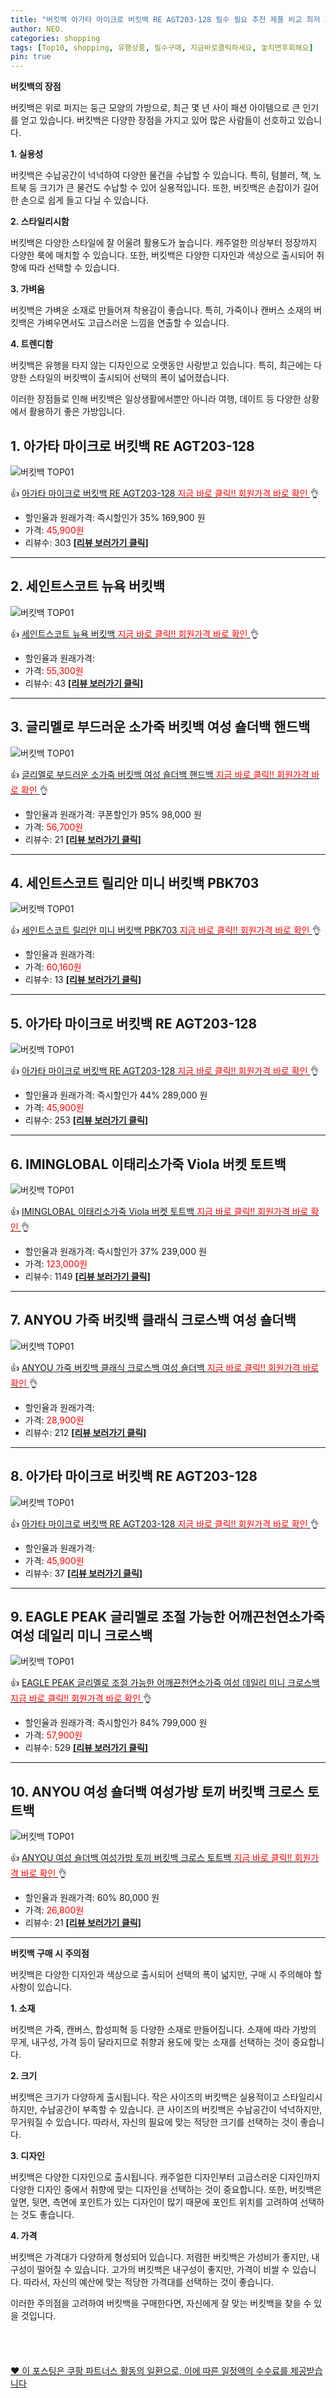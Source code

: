 ```yaml
---
title: "버킷백 아가타 마이크로 버킷백 RE AGT203-128 필수 필요 추천 제품 비교 최저 가격 비교 장점 구매 후기 구매평"
author: NEO.
categories: shopping
tags: [Top10, shopping, 유행상품, 필수구매, 지금바로클릭하세요, 놓치면후회해요]
pin: true
---
```

**버킷백의 장점**

버킷백은 위로 퍼지는 둥근 모양의 가방으로, 최근 몇 년 사이 패션 아이템으로 큰 인기를 얻고 있습니다. 버킷백은 다양한 장점을 가지고 있어 많은 사람들이 선호하고 있습니다.

**1. 실용성**

버킷백은 수납공간이 넉넉하여 다양한 물건을 수납할 수 있습니다. 특히, 텀블러, 책, 노트북 등 크기가 큰 물건도 수납할 수 있어 실용적입니다. 또한, 버킷백은 손잡이가 길어 한 손으로 쉽게 들고 다닐 수 있습니다.

**2. 스타일리시함**

버킷백은 다양한 스타일에 잘 어울려 활용도가 높습니다. 캐주얼한 의상부터 정장까지 다양한 룩에 매치할 수 있습니다. 또한, 버킷백은 다양한 디자인과 색상으로 출시되어 취향에 따라 선택할 수 있습니다.

**3. 가벼움**

버킷백은 가벼운 소재로 만들어져 착용감이 좋습니다. 특히, 가죽이나 캔버스 소재의 버킷백은 가벼우면서도 고급스러운 느낌을 연출할 수 있습니다.

**4. 트렌디함**

버킷백은 유행을 타지 않는 디자인으로 오랫동안 사랑받고 있습니다. 특히, 최근에는 다양한 스타일의 버킷백이 출시되어 선택의 폭이 넓어졌습니다.

이러한 장점들로 인해 버킷백은 일상생활에서뿐만 아니라 여행, 데이트 등 다양한 상황에서 활용하기 좋은 가방입니다.

   

## 1. 아가타 마이크로 버킷백 RE AGT203-128

![버킷백 TOP01](https://thumbnail10.coupangcdn.com/thumbnails/remote/490x490ex/image/retail/images/2023/04/21/14/4/05bb75d7-f8d5-4788-bb40-2d0851c1dde3.jpg)


👍 [아가타 마이크로 버킷백 RE AGT203-128 <font color=red> 지금 바로 클릭!! 회원가격 바로 확인 </font> ](https://link.coupang.com/re/AFFSDP?lptag=AF3617701&subid=GithubCoopas&pageKey=1898606133&traceid=V0-153&itemId=3225201657&vendorItemId=85740622103) 👌 


- 할인율과 원래가격: 즉시할인가 35%  169,900   원
- 가격: <span style='color:red'>45,900원</span>
- 리뷰수: 303  [**[리뷰 보러가기 클릭]**](https://link.coupang.com/re/AFFSDP?lptag=AF3617701&subid=GithubCoopas&pageKey=1898606133&traceid=V0-153&itemId=3225201657&vendorItemId=85740622103)

---


   

## 2. 세인트스코트 뉴욕 버킷백

![버킷백 TOP01](https://thumbnail9.coupangcdn.com/thumbnails/remote/490x490ex/image/retail/images/2022/02/18/17/4/fa31ca37-5dd6-473b-9190-91b0b9b94861.jpg)


👍 [세인트스코트 뉴욕 버킷백 <font color=red> 지금 바로 클릭!! 회원가격 바로 확인 </font> ](https://link.coupang.com/re/AFFSDP?lptag=AF3617701&subid=GithubCoopas&pageKey=2092678784&traceid=V0-153&itemId=3554834024&vendorItemId=80606017925) 👌 


- 할인율과 원래가격: 
- 가격: <span style='color:red'>55,300원</span>
- 리뷰수: 43  [**[리뷰 보러가기 클릭]**](https://link.coupang.com/re/AFFSDP?lptag=AF3617701&subid=GithubCoopas&pageKey=2092678784&traceid=V0-153&itemId=3554834024&vendorItemId=80606017925)

---


   

## 3. 글리멜로 부드러운 소가죽 버킷백 여성 숄더백 핸드백

![버킷백 TOP01](https://thumbnail8.coupangcdn.com/thumbnails/remote/490x490ex/image/vendor_inventory/095d/11c1514d74aa31b027365c663061dbaed91da14e44dae961a12e1f14b5a0.jpg)


👍 [글리멜로 부드러운 소가죽 버킷백 여성 숄더백 핸드백 <font color=red> 지금 바로 클릭!! 회원가격 바로 확인 </font> ](https://link.coupang.com/re/AFFSDP?lptag=AF3617701&subid=GithubCoopas&pageKey=7681649535&traceid=V0-153&itemId=20519039833&vendorItemId=86553915643) 👌 


- 할인율과 원래가격: 쿠폰할인가 95%  98,000   원
- 가격: <span style='color:red'>56,700원</span>
- 리뷰수: 21  [**[리뷰 보러가기 클릭]**](https://link.coupang.com/re/AFFSDP?lptag=AF3617701&subid=GithubCoopas&pageKey=7681649535&traceid=V0-153&itemId=20519039833&vendorItemId=86553915643)

---


   

## 4. 세인트스코트 릴리안 미니 버킷백 PBK703

![버킷백 TOP01](https://thumbnail10.coupangcdn.com/thumbnails/remote/490x490ex/image/vendor_inventory/7506/de48bc125a3f795f5a0389ff2de22fa4e17cdd5ee0e64daa68c1e570dbf8.JPG)


👍 [세인트스코트 릴리안 미니 버킷백 PBK703 <font color=red> 지금 바로 클릭!! 회원가격 바로 확인 </font> ](https://link.coupang.com/re/AFFSDP?lptag=AF3617701&subid=GithubCoopas&pageKey=202298511&traceid=V0-153&itemId=591496761&vendorItemId=71529080399) 👌 


- 할인율과 원래가격: 
- 가격: <span style='color:red'>60,160원</span>
- 리뷰수: 13  [**[리뷰 보러가기 클릭]**](https://link.coupang.com/re/AFFSDP?lptag=AF3617701&subid=GithubCoopas&pageKey=202298511&traceid=V0-153&itemId=591496761&vendorItemId=71529080399)

---


   

## 5. 아가타 마이크로 버킷백 RE AGT203-128

![버킷백 TOP01](https://thumbnail9.coupangcdn.com/thumbnails/remote/490x490ex/image/retail/images/2023/04/21/14/6/0bc124a8-4160-4d3f-b9a3-abbd2bbdd656.jpg)


👍 [아가타 마이크로 버킷백 RE AGT203-128 <font color=red> 지금 바로 클릭!! 회원가격 바로 확인 </font> ](https://link.coupang.com/re/AFFSDP?lptag=AF3617701&subid=GithubCoopas&pageKey=1898606133&traceid=V0-153&itemId=3225201658&vendorItemId=85740622118) 👌 


- 할인율과 원래가격: 즉시할인가 44%  289,000   원
- 가격: <span style='color:red'>45,900원</span>
- 리뷰수: 253  [**[리뷰 보러가기 클릭]**](https://link.coupang.com/re/AFFSDP?lptag=AF3617701&subid=GithubCoopas&pageKey=1898606133&traceid=V0-153&itemId=3225201658&vendorItemId=85740622118)

---


   

## 6. IMINGLOBAL 이태리소가죽 Viola 버켓 토트백

![버킷백 TOP01](https://thumbnail8.coupangcdn.com/thumbnails/remote/490x490ex/image/vendor_inventory/3dee/0b8b9c1f3b151a5b8f634907454fdfe6e4b47d4f9e1f766ac534c57d26e2.jpg)


👍 [IMINGLOBAL 이태리소가죽 Viola 버켓 토트백 <font color=red> 지금 바로 클릭!! 회원가격 바로 확인 </font> ](https://link.coupang.com/re/AFFSDP?lptag=AF3617701&subid=GithubCoopas&pageKey=7598609333&traceid=V0-153&itemId=20095194604&vendorItemId=87190480099) 👌 


- 할인율과 원래가격: 즉시할인가 37%  239,000   원
- 가격: <span style='color:red'>123,000원</span>
- 리뷰수: 1149  [**[리뷰 보러가기 클릭]**](https://link.coupang.com/re/AFFSDP?lptag=AF3617701&subid=GithubCoopas&pageKey=7598609333&traceid=V0-153&itemId=20095194604&vendorItemId=87190480099)

---


   

## 7. ANYOU 가죽 버킷백 클래식 크로스백 여성 숄더백

![버킷백 TOP01](https://thumbnail9.coupangcdn.com/thumbnails/remote/490x490ex/image/vendor_inventory/c3ba/7cf71046bbdb9897baba669cdc059e8345b96fd12876954579d97b2afa64.jpg)


👍 [ANYOU 가죽 버킷백 클래식 크로스백 여성 숄더백 <font color=red> 지금 바로 클릭!! 회원가격 바로 확인 </font> ](https://link.coupang.com/re/AFFSDP?lptag=AF3617701&subid=GithubCoopas&pageKey=7723180751&traceid=V0-153&itemId=20733029556&vendorItemId=87803616189) 👌 


- 할인율과 원래가격: 
- 가격: <span style='color:red'>28,900원</span>
- 리뷰수: 212  [**[리뷰 보러가기 클릭]**](https://link.coupang.com/re/AFFSDP?lptag=AF3617701&subid=GithubCoopas&pageKey=7723180751&traceid=V0-153&itemId=20733029556&vendorItemId=87803616189)

---


   

## 8. 아가타 마이크로 버킷백 RE AGT203-128

![버킷백 TOP01](https://thumbnail10.coupangcdn.com/thumbnails/remote/490x490ex/image/retail/images/2023/04/21/14/4/05bb75d7-f8d5-4788-bb40-2d0851c1dde3.jpg)


👍 [아가타 마이크로 버킷백 RE AGT203-128 <font color=red> 지금 바로 클릭!! 회원가격 바로 확인 </font> ](https://link.coupang.com/re/AFFSDP?lptag=AF3617701&subid=GithubCoopas&pageKey=1898606133&traceid=V0-153&itemId=3225201657&vendorItemId=85740622103) 👌 


- 할인율과 원래가격: 
- 가격: <span style='color:red'>45,900원</span>
- 리뷰수: 37  [**[리뷰 보러가기 클릭]**](https://link.coupang.com/re/AFFSDP?lptag=AF3617701&subid=GithubCoopas&pageKey=1898606133&traceid=V0-153&itemId=3225201657&vendorItemId=85740622103)

---


   

## 9. EAGLE PEAK 글리멜로 조절 가능한 어깨끈천연소가죽 여성 데일리 미니 크로스백

![버킷백 TOP01](https://thumbnail10.coupangcdn.com/thumbnails/remote/490x490ex/image/vendor_inventory/d752/9afd624efedf424873522241dba6f55058a73f05acdc2acaf41a729a6221.jpg)


👍 [EAGLE PEAK 글리멜로 조절 가능한 어깨끈천연소가죽 여성 데일리 미니 크로스백 <font color=red> 지금 바로 클릭!! 회원가격 바로 확인 </font> ](https://link.coupang.com/re/AFFSDP?lptag=AF3617701&subid=GithubCoopas&pageKey=7702408757&traceid=V0-153&itemId=20626136178&vendorItemId=87700180182) 👌 


- 할인율과 원래가격: 즉시할인가 84%  799,000   원
- 가격: <span style='color:red'>57,900원</span>
- 리뷰수: 529  [**[리뷰 보러가기 클릭]**](https://link.coupang.com/re/AFFSDP?lptag=AF3617701&subid=GithubCoopas&pageKey=7702408757&traceid=V0-153&itemId=20626136178&vendorItemId=87700180182)

---


   

## 10. ANYOU 여성 숄더백 여성가방 토끼 버킷백 크로스 토트백

![버킷백 TOP01](https://thumbnail6.coupangcdn.com/thumbnails/remote/490x490ex/image/vendor_inventory/d817/e54c3e3ad1c27b63cfa62a40146d30358c7cbed4ab718ae8384262a14618.jpg)


👍 [ANYOU 여성 숄더백 여성가방 토끼 버킷백 크로스 토트백 <font color=red> 지금 바로 클릭!! 회원가격 바로 확인 </font> ](https://link.coupang.com/re/AFFSDP?lptag=AF3617701&subid=GithubCoopas&pageKey=7512881644&traceid=V0-153&itemId=19688770431&vendorItemId=87537786496) 👌 


- 할인율과 원래가격: 60%  80,000   원
- 가격: <span style='color:red'>26,800원</span>
- 리뷰수: 21  [**[리뷰 보러가기 클릭]**](https://link.coupang.com/re/AFFSDP?lptag=AF3617701&subid=GithubCoopas&pageKey=7512881644&traceid=V0-153&itemId=19688770431&vendorItemId=87537786496)

---
**버킷백 구매 시 주의점**

버킷백은 다양한 디자인과 색상으로 출시되어 선택의 폭이 넓지만, 구매 시 주의해야 할 사항이 있습니다.

**1. 소재**

버킷백은 가죽, 캔버스, 합성피혁 등 다양한 소재로 만들어집니다. 소재에 따라 가방의 무게, 내구성, 가격 등이 달라지므로 취향과 용도에 맞는 소재를 선택하는 것이 중요합니다.

**2. 크기**

버킷백은 크기가 다양하게 출시됩니다. 작은 사이즈의 버킷백은 실용적이고 스타일리시하지만, 수납공간이 부족할 수 있습니다. 큰 사이즈의 버킷백은 수납공간이 넉넉하지만, 무거워질 수 있습니다. 따라서, 자신의 필요에 맞는 적당한 크기를 선택하는 것이 좋습니다.

**3. 디자인**

버킷백은 다양한 디자인으로 출시됩니다. 캐주얼한 디자인부터 고급스러운 디자인까지 다양한 디자인 중에서 취향에 맞는 디자인을 선택하는 것이 중요합니다. 또한, 버킷백은 앞면, 뒷면, 측면에 포인트가 있는 디자인이 많기 때문에 포인트 위치를 고려하여 선택하는 것도 좋습니다.

**4. 가격**

버킷백은 가격대가 다양하게 형성되어 있습니다. 저렴한 버킷백은 가성비가 좋지만, 내구성이 떨어질 수 있습니다. 고가의 버킷백은 내구성이 좋지만, 가격이 비쌀 수 있습니다. 따라서, 자신의 예산에 맞는 적당한 가격대를 선택하는 것이 좋습니다.

이러한 주의점을 고려하여 버킷백을 구매한다면, 자신에게 잘 맞는 버킷백을 찾을 수 있을 것입니다.<br><br><br><br><br> [ ❤  이 포스팅은 쿠팡 파트너스 활동의 일환으로, 이에 따른 일정액의 수수료를 제공받습니다](https://link.coupang.com/a/bcEFyh)